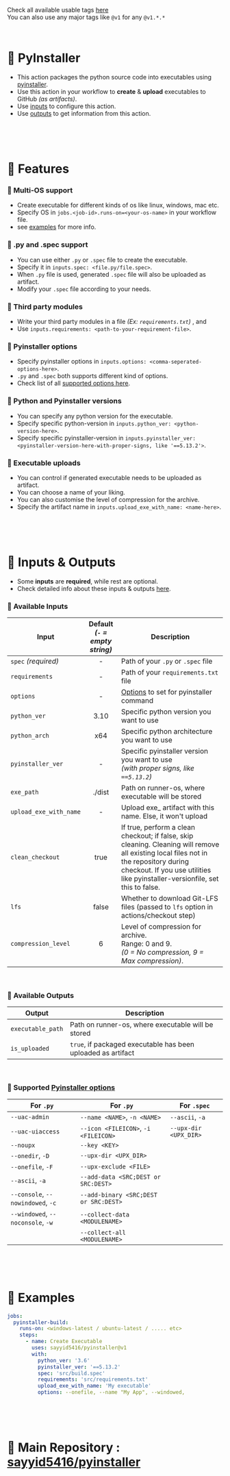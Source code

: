 Check all available usable tags [here](../../tags)
<br>
You can also use any major tags like `@v1` for any `@v1.*.*`


<br>


# 🔰 PyInstaller
  - This action packages the python source code into executables using [pyinstaller](https://pyinstaller.org).
  - Use this action in your workflow to **create** & **upload** executables to GitHub _(as artifacts)_.
  - Use [inputs](#-inputs--outputs) to configure this action.
  - Use [outputs](#-inputs--outputs) to get information from this action.


<br>
<br>
<br>


# 🔰 Features
### 💠 Multi-OS support
  - Create executable for different kinds of os like linux, windows, mac etc.
  - Specify OS in `jobs.<job-id>.runs-on=<your-os-name>` in your workflow file.
  - see [examples](#-examples) for more info.

### 💠 .py and .spec support
  - You can use either `.py` or `.spec` file to create the executable.
  - Specify it in `inputs.spec: <file.py/file.spec>`.
  - When `.py` file is used, generated `.spec` file will also be uploaded as artifact.
  - Modify your `.spec` file according to your needs.

### 💠 Third party modules
  - Write your third party modules in a file _(Ex: `requirements.txt`)_ , and
  - Use `inputs.requirements: <path-to-your-requirement-file>`.

### 💠 Pyinstaller options
  - Specify pyinstaller options in `inputs.options: <comma-seperated-options-here>`.
  - `.py` and `.spec` both supports different kind of options.
  - Check list of all [supported options here](#-supported-pyinstaller-options).

### 💠 Python and Pyinstaller versions
  - You can specify any python version for the executable.
  - Specify specific python-version in `inputs.python_ver: <python-version-here>`.
  - Specify specific pyinstaller-version in `inputs.pyinstaller_ver: <pyinstaller-version-here-with-proper-signs, like '==5.13.2'>`.

### 💠 Executable uploads
  - You can control if generated executable needs to be uploaded as artifact.
  - You can choose a name of your liking.
  - You can also customise the level of compression for the archive.
  - Specify the artifact name in `inputs.upload_exe_with_name: <name-here>`.


<br>
<br>
<br>


# 🔰 Inputs & Outputs
  - Some **inputs** are **required**, while rest are optional. 
  - Check detailed info about these inputs & outputs [here](/action.yml).

### 💠 Available Inputs
  | Input                 | Default <br> _(`-` = empty string)_  | Description 
  |-----------------------|:--------:|-------------
  | `spec`  _(required)_  | -        | Path of your `.py` or `.spec` file
  | `requirements`        | -        | Path of your `requirements.txt` file
  | `options`             | -        | [Options](#-supported-pyinstaller-options) to set for pyinstaller command
  | `python_ver`          | 3.10     | Specific python version you want to use
  | `python_arch`         | x64      | Specific python architecture you want to use
  | `pyinstaller_ver`     | -        | Specific pyinstaller version you want to use <br>*(with proper signs, like `==5.13.2`)*
  | `exe_path`            | ./dist   | Path on runner-os, where executable will be stored
  | `upload_exe_with_name`| -        | Upload exe_ artifact with this name. Else, it won't upload
  | `clean_checkout`      | true     | If true, perform a clean checkout; if false, skip cleaning. Cleaning will remove all existing local files not in the repository during checkout. If you use utilities like pyinstaller-versionfile, set this to false.
  | `lfs`                 | false    | Whether to download Git-LFS files (passed to `lfs` option in actions/checkout step)
  | `compression_level`   | 6        | Level of compression for archive. <br>Range: 0 and 9. <br>_(0 = No compression, 9 = Max compression)_.

<br>

### 💠 Available Outputs
  | Output                | Description 
  |-----------------------|-------------
  | `executable_path`     | Path on runner-os, where executable will be stored
  | `is_uploaded`         | `true`, if packaged executable has been uploaded as artifact

<br>

### 💠 Supported [Pyinstaller options](https://pyinstaller.org/en/stable/usage.html#options)
 | For `.py`                               | For `.py`                               | For `.spec`
 |-----------------------------------------|-----------------------------------------|------------
 | `--uac-admin`                           | `--name <NAME>`,        `-n <NAME>`     | `--ascii`,  `-a`
 | `--uac-uiaccess`                        | `--icon <FILEICON>`,    `-i <FILEICON>` | `--upx-dir <UPX_DIR>`
 | `--noupx`                               | `--key <KEY>`                           | 
 | `--onedir`,                        `-D` | `--upx-dir <UPX_DIR>`                   |
 | `--onefile`,                       `-F` | `--upx-exclude <FILE>`                  |
 | `--ascii`,                         `-a` | `--add-data <SRC;DEST or SRC:DEST>`     |
 | `--console`,    `--nowindowed`,    `-c` | `--add-binary <SRC;DEST or SRC:DEST>`   |
 | `--windowed`,   `--noconsole`,     `-w` | `--collect-data <MODULENAME>`           |
 |                                         | `--collect-all <MODULENAME>`            |


<br>
<br>
<br>


# 🔰 Examples

```yaml
jobs:
  pyinstaller-build:
    runs-on: <windows-latest / ubuntu-latest / ..... etc>
    steps:
      - name: Create Executable
        uses: sayyid5416/pyinstaller@v1
        with:
          python_ver: '3.6'
          pyinstaller_ver: '==5.13.2'
          spec: 'src/build.spec'
          requirements: 'src/requirements.txt'
          upload_exe_with_name: 'My executable'
          options: --onefile, --name "My App", --windowed, 
```


<br>
<br>
<br>


# 🔰 Main Repository : [sayyid5416/pyinstaller](https://github.com/sayyid5416/pyinstaller)
